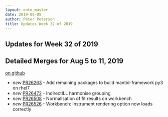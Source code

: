 ```yaml
---
layout: onto_master
date: 2019-08-05
author: Peter Peterson
title: Updates Week 32 of 2019
---
```

Updates for Week 32 of 2019
---------------------------

Detailed Merges for Aug 5 to 11, 2019
-------------------------------------
[on github](https://github.com/mantidproject/mantid/pulls?q=is%3Apr+merged%3A2019-08-06..2019-08-11)

* *new* [PR26263](https://github.com/mantidproject/mantid/pull/26263) - Add remaining packages to build mantid-framework py3 on rhel7
* *new* [PR26472](https://github.com/mantidproject/mantid/pull/26472) - IndirectILL harmonise grouping
* *new* [PR26508](https://github.com/mantidproject/mantid/pull/26508) - Normalisation of fit results on workbench
* *new* [PR26526](https://github.com/mantidproject/mantid/pull/26526) - Workbench: Instrument rendering option now loads correctly
